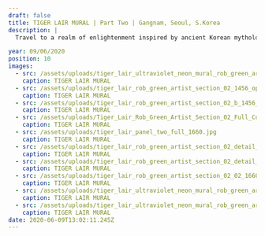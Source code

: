 ```yaml
---
draft: false
title: TIGER LAIR MURAL | Part Two | Gangnam, Seoul, S.Korea
description: |
  Travel to a realm of enlightenment inspired by ancient Korean mythology. A tiger undergoes a spiritual journey shifting through layers of enlightenment on his path to becoming human. Along the way he encounters shrines, temples and mediation gardens inhabited by Buddha & Yama (The Lord of Hell).

year: 09/06/2020
position: 10
images:
  - src: /assets/uploads/tiger_lair_ultraviolet_neon_mural_rob_green_artist__1660_opti.jpg
    caption: TIGER LAIR MURAL 
  - src: /assets/uploads/tiger_lair_rob_green_artist_section_02_1456_opti-copy.jpg
    caption: TIGER LAIR MURAL     
  - src: /assets/uploads/tiger_lair_rob_green_artist_section_02_b_1456_opti-copy.jpg
    caption: TIGER LAIR MURAL
  - src: /assets/uploads/Tiger_Lair_Rob_Green_Artist_Section_02_Full_Colour_1800.jpg
    caption: TIGER LAIR MURAL 
  - src: /assets/uploads/tiger_lair_panel_two_full_1660.jpg
    caption: TIGER LAIR MURAL
  - src: /assets/uploads/tiger_lair_rob_green_artist_section_02_detail_03_1660.jpg
    caption: TIGER LAIR MURAL
  - src: /assets/uploads/tiger_lair_rob_green_artist_section_02_detail_01_colour_1660.jpg
    caption: TIGER LAIR MURAL 
  - src: /assets/uploads/tiger_lair_rob_green_artist_section_02_02_1660.jpg
    caption: TIGER LAIR MURAL    
  - src: /assets/uploads/tiger_lair_ultraviolet_neon_mural_rob_green_artist__1660_opti.jpg
    caption: TIGER LAIR MURAL  
  - src: /assets/uploads/tiger_lair_ultraviolet_neon_mural_rob_green_artist__1660_02_opti.jpg
    caption: TIGER LAIR MURAL            
date: 2020-06-09T13:02:11.245Z
---
```

